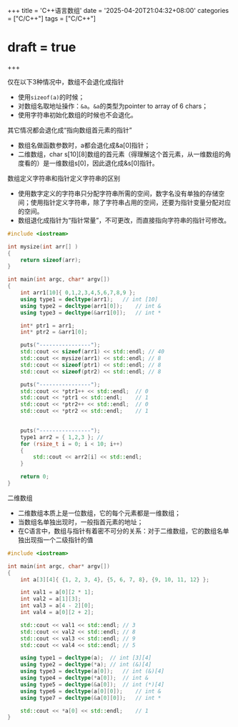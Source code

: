 +++
title = 'C++语言数组'
date = '2025-04-20T21:04:32+08:00'
categories = ["C/C++"]
tags = ["C/C++"]
# draft = true
+++

仅在以下3种情况中，数组不会退化成指针
- 使用`sizeof(a)`的时候；
- 对数组名取地址操作：`&a`。`&a`的类型为pointer to array of 6 chars；
- 使用字符串初始化数组的时候也不会退化。

其它情况都会退化成“指向数组首元素的指针”
- 数组名做函数参数时，a都会退化成&a[0]指针；
- 二维数组，char s[10][8]数组的首元素（得理解这个首元素，从一维数组的角度看的）是一维数组s[0]，因此退化成&s[0]指针。

数组定义字符串和指针定义字符串的区别
- 使用数字定义的字符串只分配字符串所需的空间，数字名没有单独的存储空间；使用指针定义字符串，除了字符串占用的空间，还要为指针变量分配对应的空间。
- 数组退化成指针为“指针常量”，不可更改，而直接指向字符串的指针可修改。

```C++
#include <iostream>

int mysize(int arr[] )
{
	return sizeof(arr);
}

int main(int argc, char* argv[])
{
	int arr1[10]{ 0,1,2,3,4,5,6,7,8,9 };
	using type1 = decltype(arr1);	// int [10]
	using type2 = decltype(arr1[0]);	// int &
	using type3 = decltype(&arr1[0]);	// int *

	int* ptr1 = arr1;
	int* ptr2 = &arr1[0];

	puts("----------------");
	std::cout << sizeof(arr1) << std::endl;	// 40
	std::cout << mysize(arr1) << std::endl;	// 8
	std::cout << sizeof(ptr1) << std::endl;	// 8
	std::cout << sizeof(ptr2) << std::endl;	// 8

	puts("----------------");
	std::cout << *ptr1++ << std::endl;	// 0
	std::cout << *ptr1 << std::endl;	// 1
	std::cout << *ptr2++ << std::endl;	// 0
	std::cout << *ptr2 << std::endl;	// 1
	

	puts("----------------");
	type1 arr2 = { 1,2,3 };	// 
	for (rsize_t i = 0; i < 10; i++)
	{
		std::cout << arr2[i] << std::endl;
	}

	return 0;
}
```

二维数组

- 二维数组本质上是一位数组，它的每个元素都是一维数组；
- 当数组名单独出现时，一般指首元素的地址；
- 在C语言中，数组与指针有着密不可分的关系：对于二维数组，它的数组名单独出现指一个二级指针的值

```C++
#include <iostream>

int main(int argc, char* argv[])
{
	int a[3][4]{ {1, 2, 3, 4}, {5, 6, 7, 8}, {9, 10, 11, 12} };

	int val1 = a[0][2 * 1];
	int val2 = a[1][3];
	int val3 = a[4 - 2][0];
	int val4 = a[0][2 + 2];

	std::cout << val1 << std::endl;	// 3
	std::cout << val2 << std::endl;	// 8
	std::cout << val3 << std::endl;	// 9
	std::cout << val4 << std::endl;	// 5

	using type1 = decltype(a);	// int [3][4]
	using type2 = decltype(*a);	// int (&)[4]
	using type3 = decltype(a[0]);	// int (&)[4]
	using type4 = decltype(*a[0]);	// int &
	using type5 = decltype(&a[0]);	// int (*)[4]
	using type6 = decltype(a[0][0]);	// int &
	using type7 = decltype(&a[0][0]);	// int *

	std::cout << *a[0] << std::endl;	// 1
}
```